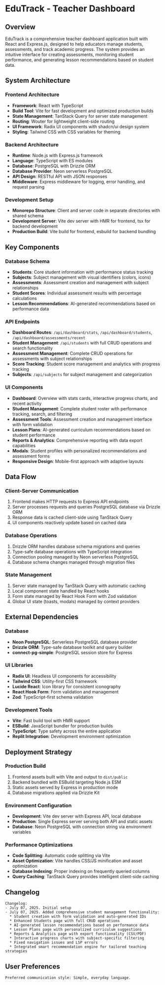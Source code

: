 # EduTrack - Teacher Dashboard

## Overview

EduTrack is a comprehensive teacher dashboard application built with React and Express.js, designed to help educators manage students, assessments, and track academic progress. The system provides an intuitive interface for creating assessments, monitoring student performance, and generating lesson recommendations based on student data.

## System Architecture

### Frontend Architecture
- **Framework**: React with TypeScript
- **Build Tool**: Vite for fast development and optimized production builds
- **State Management**: TanStack Query for server state management
- **Routing**: Wouter for lightweight client-side routing
- **UI Framework**: Radix UI components with shadcn/ui design system
- **Styling**: Tailwind CSS with CSS variables for theming

### Backend Architecture
- **Runtime**: Node.js with Express.js framework
- **Language**: TypeScript with ES modules
- **Database**: PostgreSQL with Drizzle ORM
- **Database Provider**: Neon serverless PostgreSQL
- **API Design**: RESTful API with JSON responses
- **Middleware**: Express middleware for logging, error handling, and request parsing

### Development Setup
- **Monorepo Structure**: Client and server code in separate directories with shared schema
- **Development Server**: Vite dev server with HMR for frontend, tsx for backend development
- **Production Build**: Vite build for frontend, esbuild for backend bundling

## Key Components

### Database Schema
- **Students**: Core student information with performance status tracking
- **Subjects**: Subject management with visual identifiers (colors, icons)
- **Assessments**: Assessment creation and management with subject relationships
- **Student Scores**: Individual assessment results with percentage calculations
- **Lesson Recommendations**: AI-generated recommendations based on performance data

### API Endpoints
- **Dashboard Routes**: `/api/dashboard/stats`, `/api/dashboard/students`, `/api/dashboard/assessments/recent`
- **Student Management**: `/api/students` with full CRUD operations and search functionality
- **Assessment Management**: Complete CRUD operations for assessments with subject relationships
- **Score Tracking**: Student score management and analytics with progress tracking
- **Subjects**: `/api/subjects` for subject management and categorization

### UI Components
- **Dashboard**: Overview with stats cards, interactive progress charts, and recent activity
- **Student Management**: Complete student roster with performance tracking, search, and filtering
- **Assessment Tools**: Assessment creation and management interface with form validation
- **Lesson Plans**: AI-generated curriculum recommendations based on student performance
- **Reports & Analytics**: Comprehensive reporting with data export capabilities
- **Modals**: Student profiles with personalized recommendations and assessment forms
- **Responsive Design**: Mobile-first approach with adaptive layouts

## Data Flow

### Client-Server Communication
1. Frontend makes HTTP requests to Express API endpoints
2. Server processes requests and queries PostgreSQL database via Drizzle ORM
3. Response data is cached client-side using TanStack Query
4. UI components reactively update based on cached data

### Database Operations
1. Drizzle ORM handles database schema migrations and queries
2. Type-safe database operations with TypeScript integration
3. Connection pooling managed by Neon serverless PostgreSQL
4. Database schema changes managed through migration files

### State Management
1. Server state managed by TanStack Query with automatic caching
2. Local component state handled by React hooks
3. Form state managed by React Hook Form with Zod validation
4. Global UI state (toasts, modals) managed by context providers

## External Dependencies

### Database
- **Neon PostgreSQL**: Serverless PostgreSQL database provider
- **Drizzle ORM**: Type-safe database toolkit and query builder
- **connect-pg-simple**: PostgreSQL session store for Express

### UI Libraries
- **Radix UI**: Headless UI components for accessibility
- **Tailwind CSS**: Utility-first CSS framework
- **Lucide React**: Icon library for consistent iconography
- **React Hook Form**: Form validation and management
- **Zod**: TypeScript-first schema validation

### Development Tools
- **Vite**: Fast build tool with HMR support
- **ESBuild**: JavaScript bundler for production builds
- **TypeScript**: Type safety across the entire application
- **Replit Integration**: Development environment optimization

## Deployment Strategy

### Production Build
1. Frontend assets built with Vite and output to `dist/public`
2. Backend bundled with ESBuild targeting Node.js ESM
3. Static assets served by Express in production mode
4. Database migrations applied via Drizzle Kit

### Environment Configuration
- **Development**: Vite dev server with Express API, local database
- **Production**: Single Express server serving both API and static assets
- **Database**: Neon PostgreSQL with connection string via environment variables

### Performance Optimizations
- **Code Splitting**: Automatic code splitting via Vite
- **Asset Optimization**: Vite handles CSS/JS minification and asset optimization
- **Database Indexing**: Proper indexing on frequently queried columns
- **Query Caching**: TanStack Query provides intelligent client-side caching

## Changelog

```
Changelog:
- July 07, 2025. Initial setup
- July 07, 2025. Added comprehensive student management functionality:
  * Student creation with form validation and auto-generated IDs
  * Enhanced Students page with full CRUD operations
  * AI-generated lesson recommendations based on performance data
  * Lesson Plans page with personalized curriculum suggestions
  * Reports & Analytics page with export functionality (CSV/PDF)
  * Interactive progress charts with subject-specific filtering
  * Fixed navigation issues and LSP errors
  * Integrated smart recommendation engine for tailored teaching strategies
```

## User Preferences

```
Preferred communication style: Simple, everyday language.
```